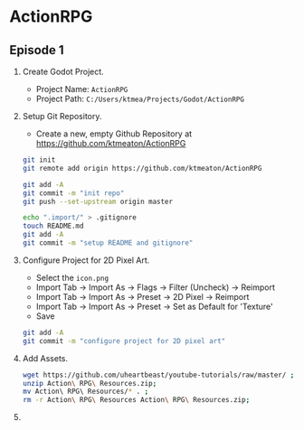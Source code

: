 # ActionRPG

## Episode 1

1. Create Godot Project.

   - Project Name: ```ActionRPG```
   - Project Path: ```C:/Users/ktmea/Projects/Godot/ActionRPG```

1. Setup Git Repository.

    - Create a new, empty Github Repository at <https://github.com/ktmeaton/ActionRPG>

    ```bash
    git init
    git remote add origin https://github.com/ktmeaton/ActionRPG

    git add -A
    git commit -m "init repo"
    git push --set-upstream origin master

    echo ".import/" > .gitignore
    touch README.md
    git add -A
    git commit -m "setup README and gitignore"
    ```

1. Configure Project for 2D Pixel Art.

    - Select the ```icon.png```
    - Import Tab -> Import As -> Flags -> Filter (Uncheck) -> Reimport
    - Import Tab -> Import As -> Preset -> 2D Pixel -> Reimport
    - Import Tab -> Import As -> Preset -> Set as Default for 'Texture'
    - Save

    ```bash
    git add -A
    git commit -m "configure project for 2D pixel art"
    ```


1. Add Assets.

    ```bash
    wget https://github.com/uheartbeast/youtube-tutorials/raw/master/ ;Action%20RPG/Action%20RPG%20Resources.zip ;
    unzip Action\ RPG\ Resources.zip;
    mv Action\ RPG\ Resources/* . ;
    rm -r Action\ RPG\ Resources Action\ RPG\ Resources.zip;
    ```

1.

